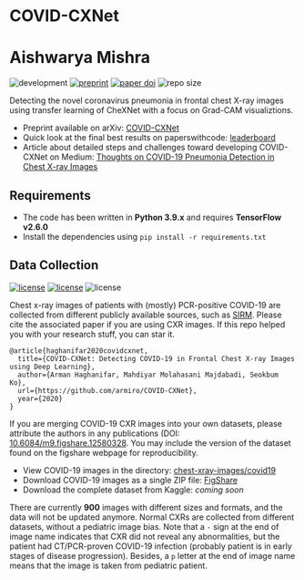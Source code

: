 # COVID-CXNet
# Aishwarya Mishra
![development](https://img.shields.io/badge/development-100%25-yellow?style=flat-square)
[![preprint](https://img.shields.io/badge/preprint-arxiv-b31b1b?style=flat-square)](https://arxiv.org/abs/2006.13807)
[![paper doi](https://img.shields.io/badge/doi-10.1007/s11042--022--12156--z-1e8bc3?style=flat-square)](https://link.springer.com/article/10.1007/s11042-022-12156-z)
![repo size](https://img.shields.io/github/repo-size/armiro/COVID-CXNet.svg?style=flat-square&color=9b59b6)

Detecting the novel coronavirus pneumonia in frontal chest X-ray images using transfer learning of CheXNet with a focus on Grad-CAM visualiztions. 

- Preprint available on arXiv: [COVID-CXNet](https://arxiv.org/abs/2006.13807)
- Quick look at the final best results on paperswithcode: [leaderboard](https://paperswithcode.com/paper/covid-cxnet-detecting-covid-19-in-frontal)
- Article about detailed steps and challenges toward developing COVID-CXNet on Medium: [Thoughts on COVID-19 Pneumonia Detection in Chest X-ray Images](https://medium.com/@armiro/thoughts-on-covid-19-pneumonia-detection-in-chest-x-ray-images-59f8950e98bb)

## Requirements
- The code has been written in **Python 3.9.x** and requires **TensorFlow v2.6.0**
- Install the dependencies using `pip install -r requirements.txt`

## Data Collection
[![license](https://img.shields.io/badge/license-CC%20BY%204.0-red?style=flat-square)](https://creativecommons.org/licenses/by/4.0/)
[![license](https://img.shields.io/badge/doi-10.6084/m9.figshare.12580328-1e8bc3?style=flat-square)](https://figshare.com/articles/dataset/COVID-19_Chest_X-Ray_Image_Repository/12580328)
![license](https://img.shields.io/badge/num%20images-900-f39c12?style=flat-square)

Chest x-ray images of patients with (mostly) PCR-positive COVID-19 are collected from different publicly available sources, such as [SIRM](https://www.sirm.org/category/senza-categoria/covid-19/).
Please cite the associated paper if you are using CXR images. If this repo helped you with your research stuff, you can star it.
```
@article{haghanifar2020covidcxnet,
  title={COVID-CXNet: Detecting COVID-19 in Frontal Chest X-ray Images using Deep Learning},
  author={Arman Haghanifar, Mahdiyar Molahasani Majdabadi, Seokbum Ko},
  url={https://github.com/armiro/COVID-CXNet},
  year={2020}
}
```

If you are merging COVID-19 CXR images into your own datasets, please attribute the authors in any publications (DOI: [10.6084/m9.figshare.12580328](https://doi.org/10.6084/m9.figshare.12580328). You may include the version of the dataset found on the figshare webpage for reproducibility.

- View COVID-19 images in the directory: [chest-xray-images/covid19](https://github.com/armiro/COVID-CXNet/tree/master/chest_xray_images/covid19)
- Download COVID-19 images as a single ZIP file: [FigShare](https://figshare.com/articles/COVID-19_Chest_X-Ray_Image_Repository/12580328)
- Download the complete dataset from Kaggle: *coming soon*

There are currently **900** images with different sizes and formats, and the data will not be updated anymore. Normal CXRs are collected from different datasets, without a pediatric image bias. Note that a `-` sign at the end of image name indicates that CXR did not reveal any abnormalities, but the patient had CT/PCR-proven COVID-19 infection (probably patient is in early stages of disease progression). Besides, a `p` letter at the end of image name means that the image is taken from pediatric patient.
